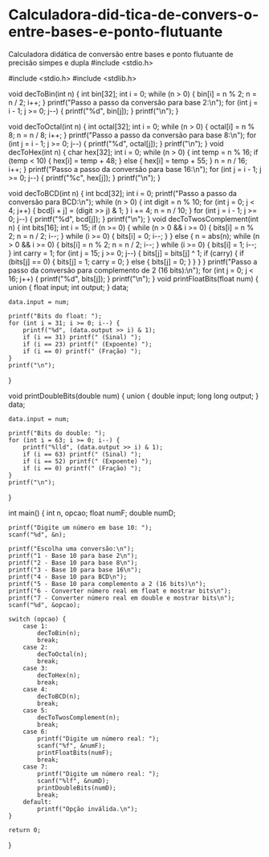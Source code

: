 # Calculadora-did-tica-de-convers-o-entre-bases-e-ponto-flutuante
Calculadora didática de conversão entre bases e ponto flutuante de precisão simpes e dupla
#include <stdio.h>


#include <stdio.h>
#include <stdlib.h>

void decToBin(int n) {
    int bin[32];
    int i = 0;
    while (n > 0) {
        bin[i] = n % 2;
        n = n / 2;
        i++;
    }
    printf("Passo a passo da conversão para base 2:\n");
    for (int j = i - 1; j >= 0; j--) {
        printf("%d", bin[j]);
    }
    printf("\n");
}

void decToOctal(int n) {
    int octal[32];
    int i = 0;
    while (n > 0) {
        octal[i] = n % 8;
        n = n / 8;
        i++;
    }
    printf("Passo a passo da conversão para base 8:\n");
    for (int j = i - 1; j >= 0; j--) {
        printf("%d", octal[j]);
    }
    printf("\n");
}
void decToHex(int n) {
    char hex[32];
    int i = 0;
    while (n > 0) {
        int temp = n % 16;
        if (temp < 10) {
            hex[i] = temp + 48;
        } else {
            hex[i] = temp + 55;
        }
        n = n / 16;
        i++;
    }
    printf("Passo a passo da conversão para base 16:\n");
    for (int j = i - 1; j >= 0; j--) {
        printf("%c", hex[j]);
    }
    printf("\n");
}

void decToBCD(int n) {
    int bcd[32];
    int i = 0;
    printf("Passo a passo da conversão para BCD:\n");
    while (n > 0) {
        int digit = n % 10;
        for (int j = 0; j < 4; j++) {
            bcd[i + j] = (digit >> j) & 1;
        }
        i += 4;
        n = n / 10;
    }
    for (int j = i - 1; j >= 0; j--) {
        printf("%d", bcd[j]);
    }
    printf("\n");
}
void decToTwosComplement(int n) {
    int bits[16];
    int i = 15;
    if (n >= 0) {
        while (n > 0 && i >= 0) {
            bits[i] = n % 2;
            n = n / 2;
            i--;
        }
        while (i >= 0) {
            bits[i] = 0;
            i--;
        }
    } else {
        n = abs(n);
        while (n > 0 && i >= 0) {
            bits[i] = n % 2;
            n = n / 2;
            i--;
        }
        while (i >= 0) {
            bits[i] = 1;
            i--;
        }
        int carry = 1;
        for (int j = 15; j >= 0; j--) {
            bits[j] = bits[j] ^ 1;
            if (carry) {
                if (bits[j] == 0) {
                    bits[j] = 1;
                    carry = 0;
                } else {
                    bits[j] = 0;
                }
            }
        }
    }
    printf("Passo a passo da conversão para complemento de 2 (16 bits):\n");
    for (int j = 0; j < 16; j++) {
        printf("%d", bits[j]);
    }
    printf("\n");
}
void printFloatBits(float num) {
    union {
        float input;
        int output;
    } data;

    data.input = num;

    printf("Bits do float: ");
    for (int i = 31; i >= 0; i--) {
        printf("%d", (data.output >> i) & 1);
        if (i == 31) printf(" (Sinal) ");
        if (i == 23) printf(" (Expoente) ");
        if (i == 0) printf(" (Fração) ");
    }
    printf("\n");
}

void printDoubleBits(double num) {
    union {
        double input;
        long long output;
    } data;

    data.input = num;

    printf("Bits do double: ");
    for (int i = 63; i >= 0; i--) {
        printf("%lld", (data.output >> i) & 1);
        if (i == 63) printf(" (Sinal) ");
        if (i == 52) printf(" (Expoente) ");
        if (i == 0) printf(" (Fração) ");
    }
    printf("\n");
}

int main() {
    int n, opcao;
    float numF;
    double numD;

    printf("Digite um número em base 10: ");
    scanf("%d", &n);

    printf("Escolha uma conversão:\n");
    printf("1 - Base 10 para base 2\n");
    printf("2 - Base 10 para base 8\n");
    printf("3 - Base 10 para base 16\n");
    printf("4 - Base 10 para BCD\n");
    printf("5 - Base 10 para complemento a 2 (16 bits)\n");
    printf("6 - Converter número real em float e mostrar bits\n");
    printf("7 - Converter número real em double e mostrar bits\n");
    scanf("%d", &opcao);

    switch (opcao) {
        case 1:
            decToBin(n);
            break;
        case 2:
            decToOctal(n);
            break;
        case 3:
            decToHex(n);
            break;
        case 4:
            decToBCD(n);
            break;
        case 5:
            decToTwosComplement(n);
            break;
        case 6:
            printf("Digite um número real: ");
            scanf("%f", &numF);
            printFloatBits(numF);
            break;
        case 7:
            printf("Digite um número real: ");
            scanf("%lf", &numD);
            printDoubleBits(numD);
            break;
        default:
            printf("Opção inválida.\n");
    }

    return 0;
}
